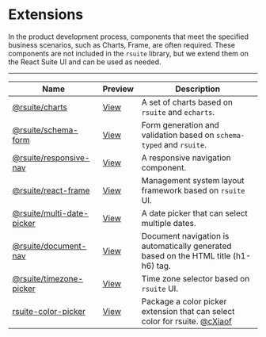 # Extensions

In the product development process, components that meet the specified business scenarios, such as Charts, Frame, are often required. These components are not included in the `rsuite` library, but we extend them on the React Suite UI and can be used as needed.

---

| Name                                           | Preview                        | Description                                                                                       |
| ---------------------------------------------- | ------------------------------ | ------------------------------------------------------------------------------------------------- |
| [@rsuite/charts][charts]                       | [View][charts-docs]            | A set of charts based on `rsuite` and `echarts`.                                                  |
| [@rsuite/schema-form][schema-form]             | [View][schema-form-docs]       | Form generation and validation based on `schema-typed` and `rsuite`.                              |
| [@rsuite/responsive-nav][nav]                  | [View][nav-docs]               | A responsive navigation component.                                                                |
| [@rsuite/react-frame][frame]                   | [View][frame-docs]             | Management system layout framework based on `rsuite` UI.                                          |
| [@rsuite/multi-date-picker][multi-date-picker] | [View][multi-date-picker-docs] | A date picker that can select multiple dates.                                                     |
| [@rsuite/document-nav][document-nav]           | [View][document-nav-docs]      | Document navigation is automatically generated based on the HTML title (h1-h6) tag.               |
| [@rsuite/timezone-picker][timezone-picker]     | [View][timezone-picker-docs]   | Time zone selector based on `rsuite` UI.                                       |
| [rsuite-color-picker][color-picker]            | [View][color-picker-docs]      | Package a color picker extension that can select color for rsuite. [@cXiaof][color-picker-author] |

[schema-form]: https://github.com/rsuite/schema-form
[schema-form-docs]: https://rsuite.github.io/schema-form/
[charts]: https://github.com/rsuite/charts
[charts-docs]: https://charts.rsuitejs.com/
[nav]: https://github.com/rsuite/responsive-nav
[nav-docs]: https://rsuite.github.io/responsive-nav/
[frame]: https://github.com/rsuite/react-frame
[frame-docs]: https://rsuite.github.io/react-frame/
[multi-date-picker]: https://github.com/rsuite/multi-date-picker
[multi-date-picker-docs]: https://rsuite.github.io/multi-date-picker
[document-nav]: https://github.com/rsuite/document-nav
[document-nav-docs]: https://rsuite.github.io/document-nav/
[timezone-picker]: https://github.com/rsuite/timezone-picker
[timezone-picker-docs]: https://rsuite.github.io/timezone-picker/
[color-picker]: https://github.com/cXiaof/rsuite-color-picker
[color-picker-docs]: https://cxiaof.github.io/rsuite-color-picker/assets/
[color-picker-author]: https://github.com/cXiaof
